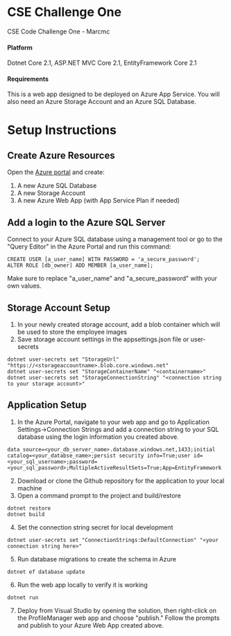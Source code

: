 # CSE Challenge One
CSE Code Challenge One - Marcmc

#### Platform
Dotnet Core 2.1, ASP.NET MVC Core 2.1, EntityFramework Core 2.1

#### Requirements
This is a web app designed to be deployed on Azure App Service. You will also need an Azure Storage Account and an Azure SQL Database.

# Setup Instructions

## Create Azure Resources
Open the [Azure portal](https://portal.azure.com, "Azure Portal") and create:
1. A new Azure SQL Database
2. A new Storage Account
3. A new Azure Web App (with App Service Plan if needed)

## Add a login to the Azure SQL Server
Connect to your Azure SQL database using a management tool or go to the "Query Editor" in the Azure Portal and run this command:

```
CREATE USER [a_user_name] WITH PASSWORD = 'a_secure_password';
ALTER ROLE [db_owner] ADD MEMBER [a_user_name];
```
Make sure to replace "a_user_name" and "a_secure_password" with your own values.

## Storage Account Setup
1. In your newly created storage account, add a blob container which will be used to store the employee images
2. Save storage account settings in the appsettings.json file or user-secrets
```
dotnet user-secrets set "StorageUrl" "https://<storageaccountname>.blob.core.windows.net"
dotnet user-secrets set "StorageContainerName" "<containername>"
dotnet user-secrets set "StorageConnectionString" "<connection string to your storage account>"
```

## Application Setup
1. In the Azure Portal, navigate to your web app and go to Application Settings->Connection Strings and add a connection string to your SQL database using the login information you created above.

```
data source=<your_db_server_name>.database.windows.net,1433;initial catalog=<your_databse_name>;persist security info=True;user id=<your_sql_username>;password=<your_sql_password>;MultipleActiveResultSets=True;App=EntityFramework
```

2. Download or clone the Github repository for the application to your local machine
3. Open a command prompt to the project and build/restore
```
dotnet restore
dotnet build
```
4. Set the connection string secret for local development
```
dotnet user-secrets set "ConnectionStrings:DefaultConnection" "<your connection string here>"
```
5. Run database migrations to create the schema in Azure
```
dotnet ef database update
```
6. Run the web app locally to verify it is working
```
dotnet run
```
7. Deploy from Visual Studio by opening the solution, then right-click on the ProfileManager web app and choose "publish." Follow the prompts and publish to your Azure Web App created above.
